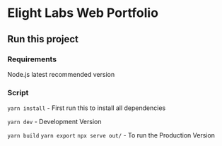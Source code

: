 # Elight Labs Web Portfolio

## Run this project

### Requirements 

Node.js latest recommended version

### Script
`yarn install` - First run this to install all dependencies

`yarn dev` - Development Version

`yarn build`
`yarn export`
`npx serve out/` - To run the Production Version